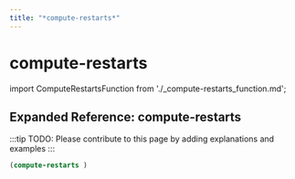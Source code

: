 ```yaml
---
title: "*compute-restarts*"
---
```


# compute-restarts

import ComputeRestartsFunction from './_compute-restarts_function.md';

<ComputeRestartsFunction />

## Expanded Reference: compute-restarts

:::tip
TODO: Please contribute to this page by adding explanations and examples
:::

```lisp
(compute-restarts )
```
